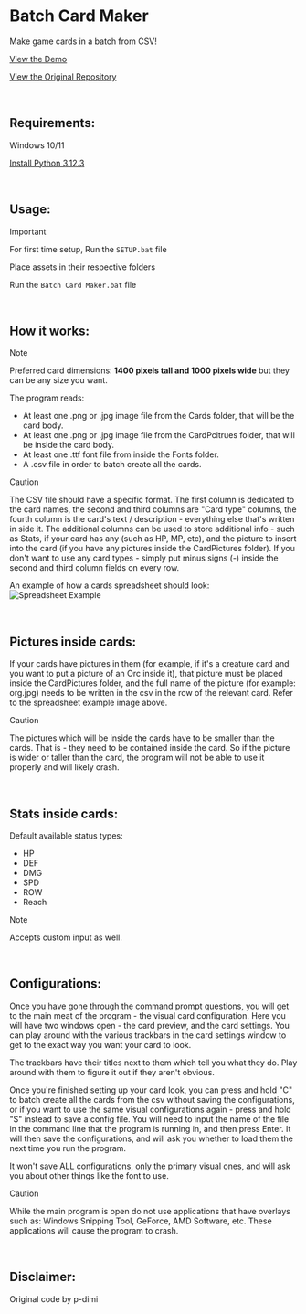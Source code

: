 # Batch Card Maker
Make game cards in a batch from CSV!

[View the Demo](https://youtu.be/8Xv3JhwMKsI)

[View the Original Repository](https://github.com/p-dimi/Batch-Card-Maker)

&nbsp;
## Requirements:
Windows 10/11

[Install Python 3.12.3](https://www.python.org/downloads/release/python-3123/) 

&nbsp;
## Usage:
> [!IMPORTANT]
For first time setup, Run the `SETUP.bat` file

Place assets in their respective folders

Run the `Batch Card Maker.bat` file

&nbsp;
## How it works:
> [!NOTE]
Preferred card dimensions: **1400 pixels tall and 1000 pixels wide** but they can be any size you want.

The program reads:
* At least one .png or .jpg image file from the Cards folder, that will be the card body.
* At least one .png or .jpg image file from the CardPcitrues folder, that will be inside the card body.
* At least one .ttf font file from inside the Fonts folder.
* A .csv file in order to batch create all the cards.

> [!CAUTION]
The CSV file should have a specific format. The first column is dedicated to the card names, the second and third columns are "Card type" columns, the fourth column is the card's text / description - everything else that's written in side it.
The additional columns can be used to store additional info - such as Stats, if your card has any (such as HP, MP, etc), and the picture to insert into the card (if you have any pictures inside the CardPictures folder).
If you don't want to use any card types - simply put minus signs (-) inside the second and third column fields on every row.

An example of how a cards spreadsheet should look:
![Spreadsheet Example](spreadsheet_example.png)

&nbsp;
## Pictures inside cards:
If your cards have pictures in them (for example, if it's a creature card and you want to put a picture of an Orc inside it), that picture must be placed inside the CardPictures folder, and the full name of the picture (for example: org.jpg) needs to be written in the csv in the row of the relevant card.
Refer to the spreadsheet example image above.

> [!CAUTION]
The pictures which will be inside the cards have to be smaller than the cards. That is - they need to be contained inside the card. So if the picture is wider or taller than the card, the program will not be able to use it properly and will likely crash.

&nbsp;
## Stats inside cards:
Default available status types:
- HP
- DEF
- DMG
- SPD
- ROW
- Reach

> [!NOTE]
Accepts custom input as well.

&nbsp;
## Configurations:
Once you have gone through the command prompt questions, you will get to the main meat of the program - the visual card configuration.
Here you will have two windows open - the card preview, and the card settings. You can play around with the various trackbars in the card settings window to get to the exact way you want your card to look.

The trackbars have their titles next to them which tell you what they do.
Play around with them to figure it out if they aren't obvious.

Once you're finished setting up your card look, you can press and hold "C" to batch create all the cards from the csv without saving the configurations, or if you want to use the same visual configurations again - press and hold "S" instead to save a config file.
You will need to input the name of the file in the command line that the program is running in, and then press Enter.
It will then save the configurations, and will ask you whether to load them the next time you run the program.

It won't save ALL configurations, only the primary visual ones, and will ask you about other things like the font to use.

> [!CAUTION]
While the main program is open do not use applications that have overlays such as: Windows Snipping Tool, GeForce, AMD Software, etc. These applications will cause the program to crash.

&nbsp;
## Disclaimer:
Original code by p-dimi
